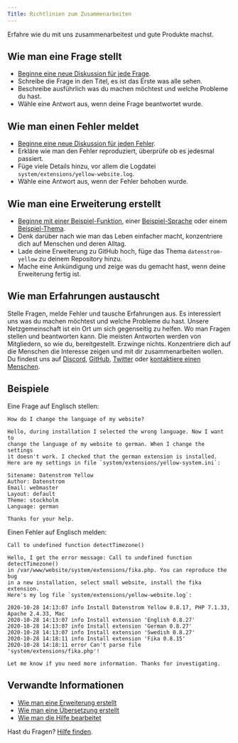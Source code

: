 ```yaml
---
Title: Richtlinien zum Zusammenarbeiten
---
```

Erfahre wie du mit uns zusammenarbeitest und gute Produkte machst.

## Wie man eine Frage stellt

* [Beginne eine neue Diskussion für jede Frage](https://github.com/datenstrom/yellow/discussions/categories/ask-a-question).
* Schreibe die Frage in den Titel, es ist das Erste was alle sehen.
* Beschreibe ausführlich was du machen möchtest und welche Probleme du hast.
* Wähle eine Antwort aus, wenn deine Frage beantwortet wurde.

## Wie man einen Fehler meldet

* [Beginne eine neue Diskussion für jeden Fehler](https://github.com/datenstrom/yellow/discussions/categories/report-a-bug).
* Erkläre wie man den Fehler reproduziert, überprüfe ob es jedesmal passiert.
* Füge viele Details hinzu, vor allem die Logdatei `system/extensions/yellow-website.log`.
* Wähle eine Antwort aus, wenn der Fehler behoben wurde.

## Wie man eine Erweiterung erstellt

* [Beginne mit einer Beispiel-Funktion](https://github.com/schulle4u/yellow-extension-helloworld), einer [Beispiel-Sprache](https://github.com/annaesvensson/yellow-language/tree/main/translation/german) oder einem [Beispiel-Thema](https://github.com/schulle4u/yellow-extension-basic).
* Denk darüber nach wie man das Leben einfacher macht, konzentriere dich auf Menschen und deren Alltag.
* Lade deine Erweiterung zu GitHub hoch, füge das Thema `datenstrom-yellow` zu deinem Repository hinzu.
* Mache eine Ankündigung und zeige was du gemacht hast, wenn deine Erweiterung fertig ist.

## Wie man Erfahrungen austauscht

Stelle Fragen, melde Fehler und tausche Erfahrungen aus. Es interessiert uns was du machen möchtest und welche Probleme du hast. Unsere Netzgemeinschaft ist ein Ort um sich gegenseitig zu helfen. Wo man Fragen stellen und beantworten kann. Die meisten Antworten werden von Mitgliedern, so wie du, bereitgestellt. Erzwinge nichts. Konzentriere dich auf die Menschen die Interesse zeigen und mit dir zusammenarbeiten wollen. Du findest uns auf [Discord](https://discord.gg/NYvTETsHS9), [GitHub](https://github.com/datenstrom), [Twitter](https://twitter.com/datenstromnews) oder [kontaktiere einen Menschen](https://datenstrom.se/de/contact/).

## Beispiele

Eine Frage auf Englisch stellen:

```
How do I change the language of my website?

Hello, during installation I selected the wrong language. Now I want to 
change the language of my website to german. When I change the settings 
it doesn't work. I checked that the german extension is installed. 
Here are my settings in file `system/extensions/yellow-system.ini`:

Sitename: Datenstrom Yellow
Author: Datenstrom
Email: webmaster
Layout: default
Theme: stockholm
Language: german

Thanks for your help.
```

Einen Fehler auf Englisch melden:

```
Call to undefined function detectTimezone()

Hello, I get the error message: Call to undefined function detectTimezone() 
in /var/www/website/system/extensions/fika.php. You can reproduce the bug 
in a new installation, select small website, install the fika extension. 
Here's my log file `system/extensions/yellow-website.log`:

2020-10-28 14:13:07 info Install Datenstrom Yellow 0.8.17, PHP 7.1.33, Apache 2.4.33, Mac
2020-10-28 14:13:07 info Install extension 'English 0.8.27'
2020-10-28 14:13:07 info Install extension 'German 0.8.27'
2020-10-28 14:13:07 info Install extension 'Swedish 0.8.27'
2020-10-28 14:18:11 info Install extension 'Fika 0.8.15'
2020-10-28 14:18:11 error Can't parse file 'system/extensions/fika.php'!

Let me know if you need more information. Thanks for investigating.
```

## Verwandte Informationen

* [Wie man eine Erweiterung erstellt](https://github.com/annaesvensson/yellow-publish/tree/main/README-de.md)
* [Wie man eine Übersetzung erstellt](https://github.com/annaesvensson/yellow-language/tree/main/README-de.md)
* [Wie man die Hilfe bearbeitet](https://github.com/annaesvensson/yellow-help/tree/main/README-de.md) 

Hast du Fragen? [Hilfe finden](.).
